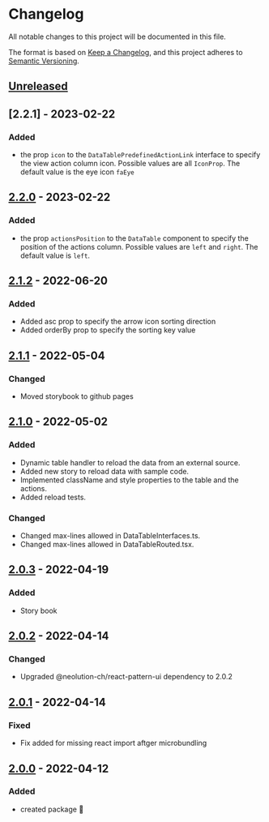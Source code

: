 # Changelog

All notable changes to this project will be documented in this file.

The format is based on [Keep a Changelog](https://keepachangelog.com/en/1.0.0/),
and this project adheres to [Semantic Versioning](https://semver.org/spec/v2.0.0.html).

## [Unreleased]

## [2.2.1] - 2023-02-22

### Added

-   the prop `icon` to the `DataTablePredefinedActionLink` interface to specify the view action column icon. Possible values are all `IconProp`. The default value is the eye icon `faEye`


## [2.2.0] - 2023-02-22

### Added

-   the prop `actionsPosition` to the `DataTable` component to specify the position of the actions column. Possible values are `left` and `right`. The default value is `left`.

## [2.1.2] - 2022-06-20

### Added

-   Added asc prop to specify the arrow icon sorting direction
-   Added orderBy prop to specify the sorting key value

## [2.1.1] - 2022-05-04

### Changed

-   Moved storybook to github pages

## [2.1.0] - 2022-05-02

### Added

-   Dynamic table handler to reload the data from an external source.
-   Added new story to reload data with sample code.
-   Implemented className and style properties to the table and the actions.
-   Added reload tests.

### Changed

-   Changed max-lines allowed in DataTableInterfaces.ts.
-   Changed max-lines allowed in DataTableRouted.tsx.

## [2.0.3] - 2022-04-19

### Added

-   Story book

## [2.0.2] - 2022-04-14

### Changed

-   Upgraded @neolution-ch/react-pattern-ui dependency to 2.0.2

## [2.0.1] - 2022-04-14

### Fixed

-   Fix added for missing react import aftger microbundling

## [2.0.0] - 2022-04-12

### Added

-   created package :tada:

[Unreleased]: https://github.com/neolution-ch/react-data-table/compare/2.2.0...HEAD

[2.2.0]: https://github.com/neolution-ch/react-data-table/compare/2.1.2...2.2.0

[2.1.2]: https://github.com/neolution-ch/react-data-table/compare/2.1.1...2.1.2

[2.1.1]: https://github.com/neolution-ch/react-data-table/compare/2.1.0...2.1.1

[2.1.0]: https://github.com/neolution-ch/react-data-table/compare/2.0.3...2.1.0

[2.0.3]: https://github.com/neolution-ch/react-data-table/compare/2.0.2...2.0.3

[2.0.2]: https://github.com/neolution-ch/react-data-table/compare/2.0.1...2.0.2

[2.0.1]: https://github.com/neolution-ch/react-data-table/compare/2.0.0...2.0.1

[2.0.0]: https://github.com/neolution-ch/react-data-table/compare/429b3a1c042143eeb0d4e3ec1a50e81faf33e384...2.0.0
